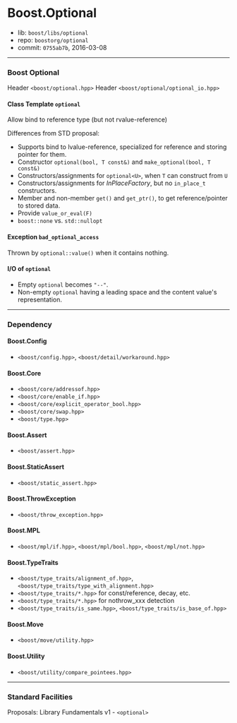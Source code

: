# Boost.Optional

* lib: `boost/libs/optional`
* repo: `boostorg/optional`
* commit: `0755ab7b`, 2016-03-08

------
### Boost Optional

Header `<boost/optional.hpp>`
Header `<boost/optional/optional_io.hpp>`

#### Class Template `optional`

Allow bind to reference type (but not rvalue-reference)

Differences from STD proposal:

* Supports bind to lvalue-reference, specialized for reference and storing pointer for them.
* Constructor `optional(bool, T const&)` and `make_optional(bool, T const&)`
* Constructors/assignments for `optional<U>`, when `T` can construct from `U`
* Constructors/assignments for _InPlaceFactory_, but no `in_place_t` constructors.
* Member and non-member `get()` and `get_ptr()`, to get reference/pointer to stored data.
* Provide `value_or_eval(F)`
* `boost::none` vs. `std::nullopt`

#### Exception `bad_optional_access`

Thrown by `optional::value()` when it contains nothing.

#### I/O of `optional`

* Empty `optional` becomes `"--"`.
* Non-empty `optional` having a leading space and the content value's representation.

------
### Dependency

#### Boost.Config

* `<boost/config.hpp>`, `<boost/detail/workaround.hpp>`

#### Boost.Core

* `<boost/core/addressof.hpp>`
* `<boost/core/enable_if.hpp>`
* `<boost/core/explicit_operator_bool.hpp>`
* `<boost/core/swap.hpp>`
* `<boost/type.hpp>`

#### Boost.Assert

* `<boost/assert.hpp>`

#### Boost.StaticAssert

* `<boost/static_assert.hpp>`

#### Boost.ThrowException

* `<boost/throw_exception.hpp>`

#### Boost.MPL

* `<boost/mpl/if.hpp>`, `<boost/mpl/bool.hpp>`, `<boost/mpl/not.hpp>`

#### Boost.TypeTraits

* `<boost/type_traits/alignment_of.hpp>`, `<boost/type_traits/type_with_alignment.hpp>`
* `<boost/type_traits/*.hpp>` for const/reference, decay, etc.
* `<boost/type_traits/*.hpp>` for nothrow_xxx detection
* `<boost/type_traits/is_same.hpp>`, `<boost/type_traits/is_base_of.hpp>`

#### Boost.Move

* `<boost/move/utility.hpp>`

#### Boost.Utility

* `<boost/utility/compare_pointees.hpp>`

------
### Standard Facilities

Proposals:
  Library Fundamentals v1 - `<optional>`
